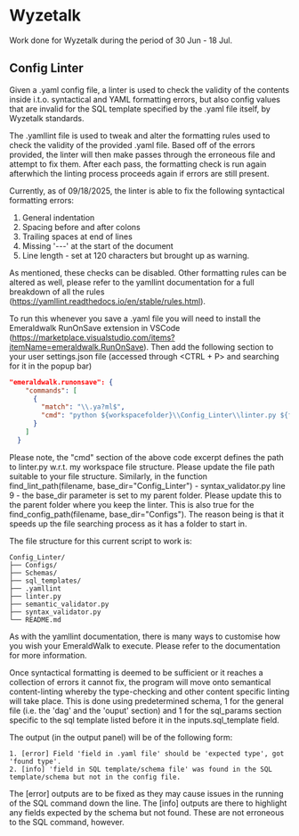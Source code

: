 # Wyzetalk

Work done for Wyzetalk during the period of 30 Jun - 18 Jul.

## Config Linter

Given a .yaml config file, a linter is used to check the validity of the contents inside i.t.o. syntactical and YAML formatting errors, but also config values that are invalid for the SQL template specified by the .yaml file itself, by Wyzetalk standards.

The .yamllint file is used to tweak and alter the formatting rules used to check the validity of the provided .yaml file. Based off of the errors provided, the linter will then make passes through the erroneous file and attempt to fix them. After each pass, the formatting check is run again afterwhich the linting process proceeds again if errors are still present.

Currently, as of 09/18/2025, the linter is able to fix the following syntactical formatting errors:

1. General indentation
2. Spacing before and after colons
3. Trailing spaces at end of lines
4. Missing '---' at the start of the document
5. Line length - set at 120 characters but brought up as warning.

As mentioned, these checks can be disabled. Other formatting rules can be altered as well, please refer to the yamllint documentation for a full breakdown of all the rules (https://yamllint.readthedocs.io/en/stable/rules.html).

To run this whenever you save a .yaml file you will need to install the Emeraldwalk RunOnSave extension in VSCode (https://marketplace.visualstudio.com/items?itemName=emeraldwalk.RunOnSave). Then add the following section to your user settings.json file (accessed through <CTRL + P> and searching for it in the popup bar)

```json
"emeraldwalk.runonsave": {
    "commands": [
      {
        "match": "\\.ya?ml$",
        "cmd": "python ${workspacefolder}\\Config_Linter\\linter.py ${file}"
      }
    ]
  }
```

Please note, the "cmd" section of the above code excerpt defines the path to linter.py w.r.t. my workspace file structure. Please update the file path suitable to your file structure. Similarly, in the function find_lint_path(filename, base_dir="Config_Linter") - syntax_validator.py line 9 - the base_dir parameter is set to my parent folder. Please update this to the parent folder where you keep the linter. This is also true for the find_config_path(filename, base_dir="Configs"). The reason being is that it speeds up the file searching process as it has a folder to start in.

The file structure for this current script to work is:

```text
Config_Linter/
├── Configs/
├── Schemas/
├── sql_templates/
├── .yamllint
├── linter.py
├── semantic_validator.py
├── syntax_validator.py
└── README.md
```


As with the yamllint documentation, there is many ways to customise how you wish your EmeraldWalk to execute. Please refer to the documentation for more information.

Once syntactical formatting is deemed to be sufficient or it reaches a collection of errors it cannot fix, the program will move onto semantical content-linting whereby the type-checking and other content specific linting will take place. This is done using predetermined schema, 1 for the general file (i.e. the 'dag' and the 'ouput' section) and 1 for the sql_params section specific to the sql template listed before it in the inputs.sql_template field.

The output (in the output panel) will be of the following form:

```text
1. [error] Field 'field in .yaml file' should be 'expected type', got 'found type'. 
2. [info] 'field in SQL template/schema file' was found in the SQL template/schema but not in the config file.
```

The [error] outputs are to be fixed as they may cause issues in the running of the SQL command down the line. The [info] outputs are there to highlight any fields expected by the schema but not found. These are not erroneous to the SQL command, however.
